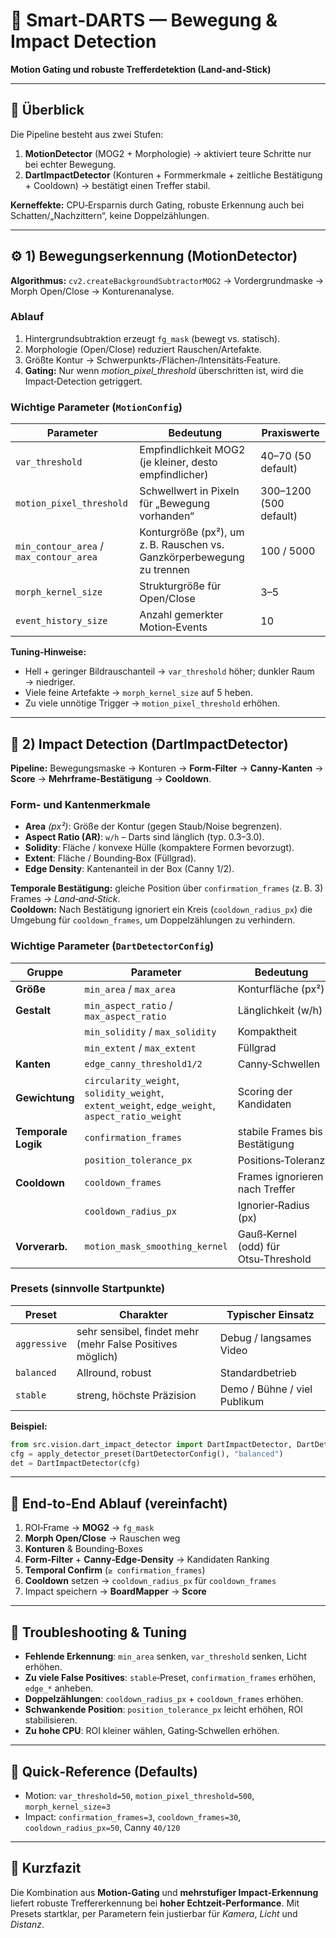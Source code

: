 # 🎯 Smart‑DARTS — Bewegung & Impact Detection
**Motion Gating und robuste Trefferdetektion (Land‑and‑Stick)**

---

## 🧭 Überblick
Die Pipeline besteht aus zwei Stufen:
1) **MotionDetector** (MOG2 + Morphologie) → aktiviert teure Schritte nur bei echter Bewegung.  
2) **DartImpactDetector** (Konturen + Formmerkmale + zeitliche Bestätigung + Cooldown) → bestätigt einen Treffer stabil.

**Kerneffekte:** CPU‑Ersparnis durch Gating, robuste Erkennung auch bei Schatten/„Nachzittern“, keine Doppelzählungen.

---

## ⚙️ 1) Bewegungserkennung (MotionDetector)
**Algorithmus:** `cv2.createBackgroundSubtractorMOG2` → Vordergrundmaske → Morph Open/Close → Konturenanalyse.

### Ablauf
1. Hintergrundsubtraktion erzeugt `fg_mask` (bewegt vs. statisch).  
2. Morphologie (Open/Close) reduziert Rauschen/Artefakte.  
3. Größte Kontur → Schwerpunkts‑/Flächen‑/Intensitäts‑Feature.  
4. **Gating:** Nur wenn *motion_pixel_threshold* überschritten ist, wird die Impact‑Detection getriggert.

### Wichtige Parameter (`MotionConfig`)
| Parameter | Bedeutung | Praxiswerte |
|---|---|---|
| `var_threshold` | Empfindlichkeit MOG2 (je kleiner, desto empfindlicher) | 40–70 (50 default) |
| `motion_pixel_threshold` | Schwellwert in Pixeln für „Bewegung vorhanden“ | 300–1200 (500 default) |
| `min_contour_area` / `max_contour_area` | Konturgröße (px²), um z. B. Rauschen vs. Ganzkörperbewegung zu trennen | 100 / 5000 |
| `morph_kernel_size` | Strukturgröße für Open/Close | 3–5 |
| `event_history_size` | Anzahl gemerkter Motion‑Events | 10 |

**Tuning‑Hinweise:**  
- Hell + geringer Bildrauschanteil → `var_threshold` höher; dunkler Raum → niedriger.  
- Viele feine Artefakte → `morph_kernel_size` auf 5 heben.  
- Zu viele unnötige Trigger → `motion_pixel_threshold` erhöhen.

---

## 🧩 2) Impact Detection (DartImpactDetector)
**Pipeline:** Bewegungsmaske → Konturen → **Form‑Filter** → **Canny‑Kanten** → **Score** → **Mehrframe‑Bestätigung** → **Cooldown**.

### Form‑ und Kantenmerkmale
- **Area** *(px²)*: Größe der Kontur (gegen Staub/Noise begrenzen).  
- **Aspect Ratio (AR)**: `w/h` – Darts sind länglich (typ. 0.3–3.0).  
- **Solidity**: Fläche / konvexe Hülle (kompaktere Formen bevorzugt).  
- **Extent**: Fläche / Bounding‑Box (Füllgrad).  
- **Edge Density**: Kantenanteil in der Box (Canny 1/2).

**Temporale Bestätigung:** gleiche Position über `confirmation_frames` (z. B. 3) Frames → *Land‑and‑Stick*.  
**Cooldown:** Nach Bestätigung ignoriert ein Kreis (`cooldown_radius_px`) die Umgebung für `cooldown_frames`, um Doppelzählungen zu verhindern.

### Wichtige Parameter (`DartDetectorConfig`)
| Gruppe | Parameter | Bedeutung | Praxiswerte |
|---|---|---|---|
| **Größe** | `min_area` / `max_area` | Konturfläche (px²) | 10–1000 |
| **Gestalt** | `min_aspect_ratio` / `max_aspect_ratio` | Länglichkeit (w/h) | 0.3–3.0 |
|  | `min_solidity` / `max_solidity` | Kompaktheit | 0.10–0.95 |
|  | `min_extent` / `max_extent` | Füllgrad | 0.05–0.75 |
| **Kanten** | `edge_canny_threshold1/2` | Canny‑Schwellen | 40 / 120 |
| **Gewichtung** | `circularity_weight`, `solidity_weight`, `extent_weight`, `edge_weight`, `aspect_ratio_weight` | Scoring der Kandidaten | 0.10–0.35 je nach Merkmal |
| **Temporale Logik** | `confirmation_frames` | stabile Frames bis Bestätigung | 2–4 (3 default) |
|  | `position_tolerance_px` | Positions‑Toleranz | 18–24 |
| **Cooldown** | `cooldown_frames` | Frames ignorieren nach Treffer | 25–40 (30) |
|  | `cooldown_radius_px` | Ignorier‑Radius (px) | 45–55 (50) |
| **Vorverarb.** | `motion_mask_smoothing_kernel` | Gauß‑Kernel (odd) für Otsu‑Threshold | 5–7 |

### Presets (sinnvolle Startpunkte)
| Preset | Charakter | Typischer Einsatz |
|---|---|---|
| `aggressive` | sehr sensibel, findet mehr (mehr False Positives möglich) | Debug / langsames Video |
| `balanced` | Allround, robust | Standardbetrieb |
| `stable` | streng, höchste Präzision | Demo / Bühne / viel Publikum |

**Beispiel:**  
```python
from src.vision.dart_impact_detector import DartImpactDetector, DartDetectorConfig, apply_detector_preset
cfg = apply_detector_preset(DartDetectorConfig(), "balanced")
det = DartImpactDetector(cfg)
```

---

## 🔬 End‑to‑End Ablauf (vereinfacht)
1. ROI‑Frame → **MOG2** → `fg_mask`  
2. **Morph Open/Close** → Rauschen weg  
3. **Konturen** & Bounding‑Boxes  
4. **Form‑Filter** + **Canny‑Edge‑Density** → Kandidaten Ranking  
5. **Temporal Confirm** (`≥ confirmation_frames`)  
6. **Cooldown** setzen → `cooldown_radius_px` für `cooldown_frames`  
7. Impact speichern → **BoardMapper** → **Score**

---

## 🧰 Troubleshooting & Tuning
- **Fehlende Erkennung**: `min_area` senken, `var_threshold` senken, Licht erhöhen.  
- **Zu viele False Positives**: `stable`‑Preset, `confirmation_frames` erhöhen, `edge_*` anheben.  
- **Doppelzählungen**: `cooldown_radius_px` + `cooldown_frames` erhöhen.  
- **Schwankende Position**: `position_tolerance_px` leicht erhöhen, ROI stabilisieren.  
- **Zu hohe CPU**: ROI kleiner wählen, Gating‑Schwellen erhöhen.

---

## 📌 Quick‑Reference (Defaults)
- Motion: `var_threshold=50`, `motion_pixel_threshold=500`, `morph_kernel_size=3`  
- Impact: `confirmation_frames=3`, `cooldown_frames=30`, `cooldown_radius_px=50`, Canny `40/120`

---

## 📘 Kurzfazit
Die Kombination aus **Motion‑Gating** und **mehrstufiger Impact‑Erkennung** liefert robuste Treffererkennung bei **hoher Echtzeit‑Performance**. Mit Presets startklar, per Parametern fein justierbar für *Kamera*, *Licht* und *Distanz*.

